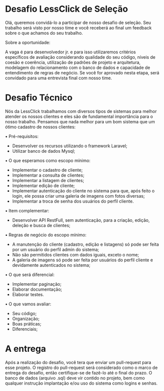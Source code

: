 # Desafio LessClick de Seleção
  Olá, queremos convidá-lo a participar de nosso desafio de seleção. Seu trabalho será visto por nosso time e você receberá ao final um feedback sobre o que achamos do seu trabalho. 
  
  Sobre a oportunidade: 

  A vaga é para desenvolvedor jr. e para isso utilizaremos critérios específicos de avaliação considerando qualidade do seu código, níveis de coesão e coerência, utilização de padrões de projeto e arquitetura, modelagem do relacionamento com o banco de dados e capacidade de entendimento de regras de negócio. Se você for aprovado nesta etapa, será convidado para uma entrevista final com nosso time.

# Desafio Técnico
  Nós da LessClick trabalhamos com diversos tipos de sistemas para melhor atender os nossos clientes e eles são de fundamental importância para o nosso trabalho. Pensamos que nada melhor para um bom sistema que um ótimo cadastro de nossos clientes:

• Pré-requisitos:

* Desenvolver os recursos utilizando o framework Laravel;
* Utilizar banco de dados Mysql;

• O que esperamos como escopo mínimo:

* Implementar o cadastro de cliente;
* Implementar a consulta de clientes;
* Implementar a listagem de clientes;
* Implementar edição de cliente;
* Implementar autenticação do cliente no sistema para que, após feito o login, ele possa criar uma galeria de imagens com fotos diversas;
* Implementar a troca de senha dos usuários do perfil cliente.

• Item complementar:
* Desenvolver API RestFull, sem autenticação, para a criação, edição, deleção e busca de clientes;

• Regras de negócio do escopo mínimo:

* A manutenção do cliente (cadastro, edição e listagens) só pode ser feita por um usuário do perfil admin do sistema;
* Não são permitidos clientes com dados iguais, exceto o nome;
* A galeria de imagens só pode ser feita por usuários do perfil cliente e devidamente autenticados no sistema;

• O que será diferencial:

* Implementar paginação;
* Elaborar documentação;
* Elaborar testes.

• O que vamos avaliar:

* Seu código;
* Organização;
* Boas práticas;
* Diferenciais;

# A entrega
  Após a realização do desafio, você tera que enviar um pull-request para esse projeto. O registro do pull-request será considerado como o marco de entrega do desafio, então certifique-se de fazê-lo até o final do prazo. O banco de dados (arquivo .sql) deve vir contido no projeto, bem como qualquer instrução implantação e/ou uso do sistema como logins e senhas.
